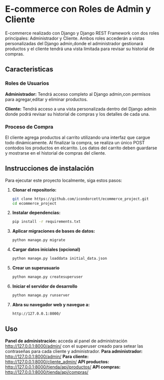 # E-commerce con Roles de Admin y Cliente
E-commerce realizado con Django y Django REST Framework con dos roles principales: Administrador y Cliente. Ambos roles accederán a vistas personalizadas del Django admin,donde el administrador gestionará productos y el cliente tendrá una vista limitada para revisar 
su historial de compras.

## Caracteristicas

### Roles de Usuarios

**Administrador:** Tendrá acceso completo al Django admin,con permisos para agregar,editar y eliminar productos. 

**Cliente:** Tendrá acceso a una vista personalizada dentro del Django admin donde podrá revisar su historial de compras y los detalles de cada una. 

### Proceso de Compra

El cliente agrega productos al carrito utilizando una interfaz que cargue todo dinámicamente.
Al finalizar la compra, se realiza un único POST contodos los productos en elcarrito.
Los datos del carrito deben guardarse y mostrarse en el historial de compras del cliente. 


## Instrucciones de instalación

Para ejecutar este proyecto localmente, siga estos pasos:

1. **Clonar el repositorio:**
   ```bash
   git clone https://github.com/icondorcett/ecommerce_project.git   
   cd ecommerce_project
   ```
2. **Instalar dependencias:**
   ```bash
   pip install -r requirements.txt
   ```
3. **Aplicar migraciones de bases de datos:**
   ```bash
   python manage.py migrate
   ```
4. **Cargar datos iniciales (opcional)**
   ```bash
   python manage.py loaddata initial_data.json
   ```
5. **Crear un superusuario**
   ```bash
   python manage.py createsuperuser
   ```
6. **Iniciar el servidor de desarrollo**
   ```bash
   python manage.py runserver
   ```
7. **Abra su navegador web y navegue a:**
   ```bash
   http://127.0.0.1:8000/
   ```
## Uso
**Panel de administración:** acceda al panel de administración http://127.0.0.1:8000/admin/ con el superuser creado para setear las contraseñas para cada cliente y administrador. 
**Para administrador:** http://127.0.0.1:8000/admin/
**Para cliente:** http://127.0.0.1:8000/cliente_admin/
**API productos:** http://127.0.0.1:8000/tienda/api/productos/
**API compras:** http://127.0.0.1:8000/tienda/api/compras/
